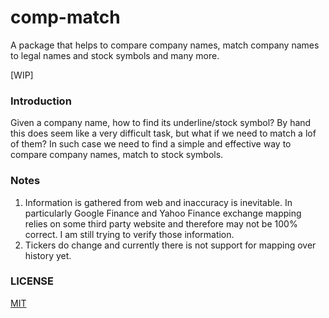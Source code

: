 # comp-match

A package that helps to compare company names, match company names to legal names and stock symbols and many more.

\[WIP\]

### Introduction

Given a company name, how to find its underline/stock symbol? By hand this does seem like a very difficult task, but what if we need to match a lof of them? In such case we need to find a simple and effective way to compare company names, match to stock symbols.

### Notes

1. Information is gathered from web and inaccuracy is inevitable. In particularly Google Finance and Yahoo Finance exchange mapping relies on some third party website and therefore may not be 100% correct. I am still trying to verify those information.
2. Tickers do change and currently there is not support for mapping over history yet.

### LICENSE

[MIT](./LICENSE)
